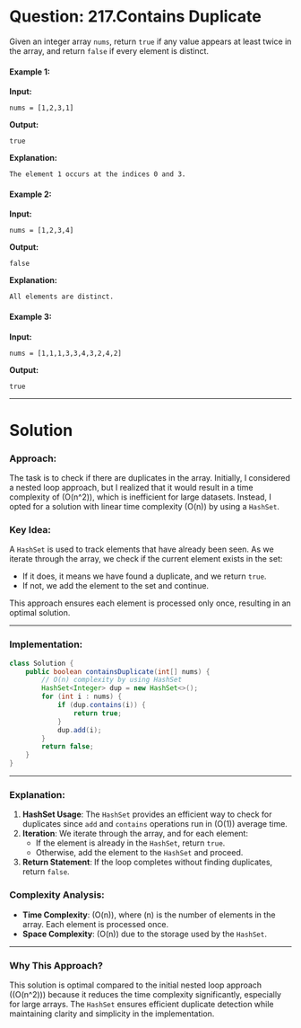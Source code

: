 # Question: 217.Contains Duplicate

Given an integer array `nums`, return `true` if any value appears at least twice in the array, and return `false` if every element is distinct.

#### Example 1:

**Input:**
```
nums = [1,2,3,1]
```

**Output:**
```
true
```

**Explanation:**
```
The element 1 occurs at the indices 0 and 3.
```
#### Example 2:

**Input:**
```
nums = [1,2,3,4]
```

**Output:**
```
false
```

**Explanation:**
```
All elements are distinct.
```

#### Example 3:

**Input:**
```
nums = [1,1,1,3,3,4,3,2,4,2]
```

**Output:**
```
true
```

---

# Solution

### Approach:
The task is to check if there are duplicates in the array. Initially, I considered a nested loop approach, but I realized that it would result in a time complexity of \(O(n^2)\), which is inefficient for large datasets. Instead, I opted for a solution with linear time complexity \(O(n)\) by using a `HashSet`.

### Key Idea:
A `HashSet` is used to track elements that have already been seen. As we iterate through the array, we check if the current element exists in the set:
- If it does, it means we have found a duplicate, and we return `true`.
- If not, we add the element to the set and continue.

This approach ensures each element is processed only once, resulting in an optimal solution.

---

### Implementation:
```java
class Solution {
    public boolean containsDuplicate(int[] nums) {
        // O(n) complexity by using HashSet
        HashSet<Integer> dup = new HashSet<>();
        for (int i : nums) {
            if (dup.contains(i)) {
                return true;
            }
            dup.add(i);
        }
        return false;
    }
}
```

---

### Explanation:
1. **HashSet Usage**: The `HashSet` provides an efficient way to check for duplicates since `add` and `contains` operations run in \(O(1)\) average time.
2. **Iteration**: We iterate through the array, and for each element:
   - If the element is already in the `HashSet`, return `true`.
   - Otherwise, add the element to the `HashSet` and proceed.
3. **Return Statement**: If the loop completes without finding duplicates, return `false`.

### Complexity Analysis:
- **Time Complexity**: \(O(n)\), where \(n\) is the number of elements in the array. Each element is processed once.
- **Space Complexity**: \(O(n)\) due to the storage used by the `HashSet`.

---

### Why This Approach?
This solution is optimal compared to the initial nested loop approach (\(O(n^2)\)) because it reduces the time complexity significantly, especially for large arrays. The `HashSet` ensures efficient duplicate detection while maintaining clarity and simplicity in the implementation.

